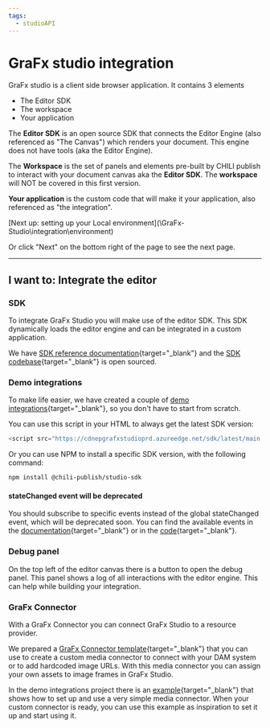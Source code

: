 ```yaml
---
tags:
  - studioAPI
---
```


# GraFx studio integration

GraFx studio is a client side browser application.
It contains 3 elements

- The Editor SDK
- The workspace
- Your application

The **Editor SDK** is an open source SDK that connects the Editor Engine (also referenced as "The Canvas") which renders your document. This engine does not have tools (aka the Editor Engine).

The **Workspace** is the set of panels and elements pre-built by CHILI publish to interact with your document canvas aka the **Editor SDK**.
The **workspace** will NOT be covered in this first version.

**Your application** is the custom code that will make it your application, also referenced as "the integration".

[Next up: setting up your Local environment](\GraFx-Studio\integration\environment\)

Or click "Next" on the bottom right of the page to see the next page.

---

## I want to: Integrate the editor

### SDK

To integrate GraFx Studio you will make use of the editor SDK. This SDK dynamically loads the editor engine and can be integrated in a custom application.

We have [SDK reference documentation](https://chili-publish.github.io/studio-sdk/index.html){target="_blank"} and the [SDK codebase](https://github.com/chili-publish/studio-sdk){target="_blank"} is open sourced.

### Demo integrations

To make life easier, we have created a couple of [demo integrations](https://github.com/chili-publish/studio-sdk-integration-examples){target="_blank"}, so you don't have to start from scratch.

You can use this script in your HTML to always get the latest SDK version:


``` js
<script src="https://cdnepgrafxstudioprd.azureedge.net/sdk/latest/main.js"></script>
```

Or you can use NPM to install a specific SDK version, with the following command:

``` bash
npm install @chili-publish/studio-sdk
```

#### stateChanged event will be deprecated

You should subscribe to specific events instead of the global stateChanged event, which will be deprecated soon. You can find the available events in the [documentation](https://chili-publish.github.io/studio-sdk/classes/controllers_SubscriberController.SubscriberController.html){target="_blank"} or in the [code](https://github.com/chili-publish/studio-sdk/blob/main/src/controllers/SubscriberController.ts){target="_blank"}.

### Debug panel

On the top left of the editor canvas there is a button to open the debug panel. This panel shows a log of all interactions with the editor engine. This can help while building your integration.

### GraFx Connector

With a GraFx Connector you can connect GraFx Studio to a resource provider.

We prepared a [GraFx Connector template](https://github.com/chili-publish/grafx-connector-template){target="_blank"} that you can use to create a custom media connector to connect with your DAM system or to add hardcoded image URLs. With this media connector you can assign your own assets to image frames in GraFx Studio.

In the demo integrations project there is an [example](https://github.com/chili-publish/studio-sdk-integration-examples/tree/main/ts-connector-example){target="_blank"} that shows how to set up and use a very simple media connector. When your custom connector is ready, you can use this example as inspiration to set it up and start using it.